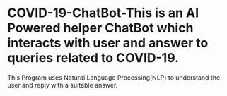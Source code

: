 # COVID-19-ChatBot-This is an AI Powered helper ChatBot which interacts with user and answer to queries related to COVID-19.
This Program uses Natural Language Processing(NLP) to understand the user and reply with a suitable answer.
